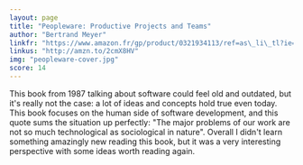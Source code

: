 ```yaml
---
layout: page
title: "Peopleware: Productive Projects and Teams"
author: "Bertrand Meyer"
linkfr: "https://www.amazon.fr/gp/product/0321934113/ref=as\_li\_tl?ie=UTF8&camp=1642&creative=6746&creativeASIN=0321934113&linkCode=as2&tag=mg092-21"
linkus: "http://amzn.to/2cmX8HV" 
img: "peopleware-cover.jpg"
score: 14
---
```


This book from 1987 talking about software could feel old and outdated, but it's really not the case: a lot of ideas and concepts hold true even today. This book focuses on the human side of software development, and this quote sums the situation up perfectly: "The major problems of our work are not so much technological as sociological in nature". Overall I didn't learn something amazingly new reading this book, but it was a very interesting perspective with some ideas worth reading again.